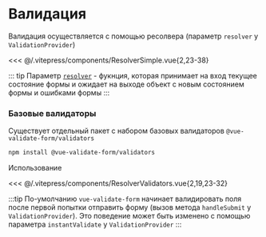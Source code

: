 # Валидация

Валидация осуществляется с помощью ресолвера (параметр `resolver` у `ValidationProvider`)

<<< @/.vitepress/components/ResolverSimple.vue{2,23-38}

::: tip
Параметр [`resolver`](../api/types.md#resolver) - фукнция, которая принимает на вход текущее состояние формы и ожидает на выходе объект c новым состоянием формы и ошибками формы
:::

### Базовые валидаторы

Существует отдельный пакет с набором базовых валидаторов `@vue-validate-form/validators`

```bash
npm install @vue-validate-form/validators
```

Использование

<<< @/.vitepress/components/ResolverValidators.vue{2,19,23-32}

:::tip
По-умолчанию `vue-validate-form` начинает валидировать поля после первой попытки отправить форму (вызов метода `handleSubmit` у `ValidationProvider`).
Это поведение может быть изменено с помощью параметра `instantValidate` у `ValidationProvider`
:::
